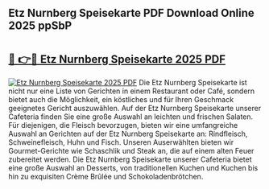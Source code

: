 ## Etz Nurnberg Speisekarte PDF Download Online 2025 ppSbP

# <h2><a href="http://gc8s8ad.nevu.top/?p=Etz+Nurnberg+Speisekarte">🔗 👉🔴 Etz Nurnberg Speisekarte 2025 PDF</a></h2>

[![Etz Nurnberg Speisekarte 2025 PDF](https://i.imgur.com/dBaPXMq.png)](http://gc8s8ad.nevu.top/?p=Etz+Nurnberg+Speisekarte)
Die Etz Nurnberg Speisekarte ist nicht nur eine Liste von Gerichten in einem Restaurant oder Café, sondern bietet auch die Möglichkeit, ein köstliches und für Ihren Geschmack geeignetes Gericht auszuwählen. Auf der Etz Nurnberg Speisekarte unserer Cafeteria finden Sie eine große Auswahl an leichten und frischen Salaten. Für diejenigen, die Fleisch bevorzugen, bieten wir eine umfangreiche Auswahl an Gerichten auf der Etz Nurnberg Speisekarte an: Rindfleisch, Schweinefleisch, Huhn und Fisch. Unseren Auserwählten bieten wir Gourmet-Gerichte wie Schaschlik und Steak an, die auf einem alten Feuer zubereitet werden. Die Etz Nurnberg Speisekarte unserer Cafeteria bietet eine große Auswahl an Desserts, von traditionellen Kuchen und Kuchen bis hin zu exquisiten Crème Brûlée und Schokoladenbrötchen.

